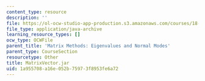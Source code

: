 ```yaml
---
content_type: resource
description: ''
file: https://ol-ocw-studio-app-production.s3.amazonaws.com/courses/18-03sc-differential-equations-fall-2011/1a955708a16e052b75973f8953fe6a72_MatrixVector.jar
file_type: application/java-archive
learning_resource_types: []
ocw_type: OCWFile
parent_title: 'Matrix Methods: Eigenvalues and Normal Modes'
parent_type: CourseSection
resourcetype: Other
title: MatrixVector.jar
uid: 1a955708-a16e-052b-7597-3f8953fe6a72
---
```

